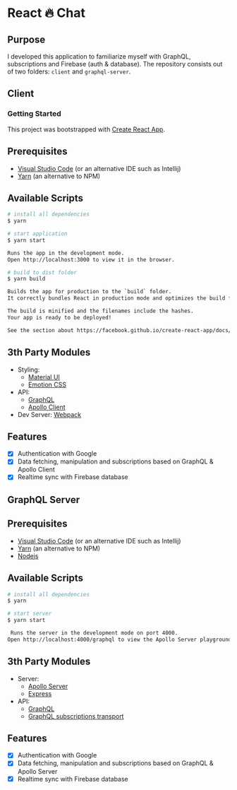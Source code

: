 # React 🔥 Chat

## Purpose

I developed this application to familiarize myself with GraphQL, subscriptions and Firebase (auth & database). The repository consists out of two folders: `client` and `graphql-server`.

## Client

### Getting Started

This project was bootstrapped with [Create React App](https://github.com/facebook/create-react-app).

## Prerequisites

- [Visual Studio Code](https://code.visualstudio.com/) (or an alternative IDE such as Intellij)
- [Yarn](https://yarnpkg.com/) (an alternative to NPM)

## Available Scripts

```bash
# install all dependencies
$ yarn

# start application
$ yarn start

Runs the app in the development mode.
Open http://localhost:3000 to view it in the browser.

# build to dist folder
$ yarn build

Builds the app for production to the `build` folder.
It correctly bundles React in production mode and optimizes the build for the best performance.

The build is minified and the filenames include the hashes.
Your app is ready to be deployed!

See the section about https://facebook.github.io/create-react-app/docs/deployment for more information.

```

## 3th Party Modules

- Styling:
  - [Material UI](https://mui.com/)
  - [Emotion CSS](https://emotion.sh/docs/introduction)
- API:
  - [GraphQL](https://graphql.org/)
  - [Apollo Client](https://www.apollographql.com/docs/react/)
- Dev Server: [Webpack](https://webpack.js.org/)

## Features

- [x] Authentication with Google
- [x] Data fetching, manipulation and subscriptions based on GraphQL & Apollo Client
- [x] Realtime sync with Firebase database

## GraphQL Server

## Prerequisites

- [Visual Studio Code](https://code.visualstudio.com/) (or an alternative IDE such as Intellij)
- [Yarn](https://yarnpkg.com/) (an alternative to NPM)
- [Nodejs](https://nodejs.org/en/)

## Available Scripts

```bash
# install all dependencies
$ yarn

# start server
$ yarn start

 Runs the server in the development mode on port 4000.
Open http://localhost:4000/graphql to view the Apollo Server playground.

```

## 3th Party Modules

- Server:
  - [Apollo Server](https://www.apollographql.com/docs/apollo-server/)
  - [Express](https://expressjs.com/)
- API:
  - [GraphQL](https://graphql.org/)
  - [GraphQL subscriptions transport](https://github.com/apollographql/subscriptions-transport-ws)

## Features

- [x] Authentication with Google
- [x] Data fetching, manipulation and subscriptions based on GraphQL & Apollo Server
- [x] Realtime sync with Firebase database
